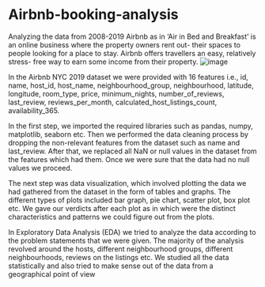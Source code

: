 # Airbnb-booking-analysis
Analyzing  the data from 2008-2019
Airbnb as in ‘Air in Bed and Breakfast’ is an online business where the property owners rent out-
their spaces to people looking for a place to stay. Airbnb offers travellers an easy, relatively stress-
free way to earn some income from their property. 
![image](https://user-images.githubusercontent.com/107872228/210801320-08d4e893-8323-451e-bda9-91fdb4f93bca.png)

In the Airbnb NYC 2019 dataset we were provided with 16 features i.e., id, name, host_id, host_name, neighbourhood_group, neighbourhood,
latitude, longitude, room_type, price, minimum_nights, number_of_reviews, last_review,
reviews_per_month, calculated_host_listings_count, availability_365.

In the first step, we imported the required libraries such as pandas, numpy, matplotlib, seaborn etc.
Then we performed the data cleaning process by dropping the non-relevant features from the
dataset such as name and last_review. After that, we replaced all NaN or null values in the dataset
from the features which had them. Once we were sure that the data had no null values we proceed.

The next step was data visualization, which involved plotting the data we had gathered from the
dataset in the form of tables and graphs. The different types of plots included bar graph, pie chart,
scatter plot, box plot etc. We gave our verdicts after each plot as in which were the distinct
characteristics and patterns we could figure out from the plots.

In Exploratory Data Analysis (EDA) we tried to analyze the data according to the problem
statements that we were given. The majority of the analysis revolved around the hosts, different
neighbourhood groups, different neighbourhoods, reviews on the listings etc. We studied all the data
statistically and also tried to make sense out of the data from a geographical point of view
